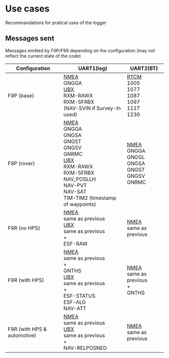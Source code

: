 # Use cases
Recommandations for pratical uses of the logger
## Messages sent
Messages emitted by F9P/F9R depending on the configuration (may not reflect the current state of the code)

| Configuration | UART1(log) | UART2(BT) |
| --- | --- | --- |
| F9P (base) | <ins>NMEA</ins><br>GNGGA<br><ins>UBX</ins><br>RXM-RAWX<br>RXM-SFRBX<br>(NAV-SVIN if Survey-In used)| <ins>RTCM</ins><br>1005<br>1077<br>1087<br>1097<br>1127<br>1230 |
| F9P (rover) | <ins>NMEA</ins><br>GNGGA<br>GNGSA<br>GNGST<br>GNGSV<br>GNRMC<br><ins>UBX</ins><br>RXM-RAWX<br>RXM-SFRBX<br>NAV_POSLLH<br>NAV-PVT<br>NAV-SAT<br>TIM-TIM2 (timestamp of waypoints) | <ins>NMEA</ins><br>GNGGA<br>GNGGL<br>GNGSA<br>GNGST<br>GNGSV<br>GNRMC |
| F9R (no HPS) | <ins>NMEA</ins><br>same as previous<br><ins>UBX</ins><br>same as previous<br>+<br>ESF-RAW | <ins>NMEA</ins><br>same as previous |
| F9R (with HPS) | <ins>NMEA</ins><br>same as previous<br>+<br>GNTHS<br><ins>UBX</ins><br>same as previous<br>+<br>ESF-STATUS<br>ESF-ALG<br>NAV-ATT | <ins>NMEA</ins><br>same as previous<br>+<br>GNTHS |
| F9R (with HPS & automotive) | <ins>NMEA</ins><br>same as previous<br><ins>UBX</ins><br>same as previous<br>+<br>NAV-RELPOSNED | <ins>NMEA</ins><br>same as previous |
